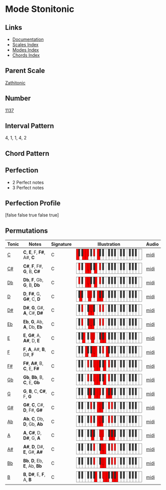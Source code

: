 # Mode Stonitonic

## Links

- [Documentation](index.md)
- [Scales Index](Scales.md)
- [Modes Index](Modes.md)
- [Chords Index](Chords.md)

## Parent Scale

[Zathitonic](ScaleZathitonic.md)

## Number

[1137](https://ianring.com/musictheory/scales/1137)

## Interval Pattern

4, 1, 1, 4, 2

## Chord Pattern



## Perfection

- 2 Perfect notes
- 3 Perfect notes

## Perfection Profile

[false false true false true]

## Permutations

| Tonic | Notes | Signature | Illustration | Audio |
|-------|-------|-----------|--------------|-------|
| [C](ModeCNaturalStonitonic.md) | **C**, **E**, F, **F#**, A#, **C** | C | ![CNaturalStonitonic](ModeCNaturalStonitonic.png) | [midi](https://github.com/edipermadi/music/blob/main/docs/ModeCNaturalStonitonic.mid?raw=true) |
| [C#](ModeCSharpStonitonic.md) | **C#**, **F**, F#, **G**, B, **C#** | C | ![CSharpStonitonic](ModeCSharpStonitonic.png) | [midi](https://github.com/edipermadi/music/blob/main/docs/ModeCSharpStonitonic.mid?raw=true) |
| [Db](ModeDFlatStonitonic.md) | **Db**, **F**, Gb, **G**, B, **Db** | C | ![DFlatStonitonic](ModeDFlatStonitonic.png) | [midi](https://github.com/edipermadi/music/blob/main/docs/ModeDFlatStonitonic.mid?raw=true) |
| [D](ModeDNaturalStonitonic.md) | **D**, **F#**, G, **G#**, C, **D** | C | ![DNaturalStonitonic](ModeDNaturalStonitonic.png) | [midi](https://github.com/edipermadi/music/blob/main/docs/ModeDNaturalStonitonic.mid?raw=true) |
| [D#](ModeDSharpStonitonic.md) | **D#**, **G**, G#, **A**, C#, **D#** | C | ![DSharpStonitonic](ModeDSharpStonitonic.png) | [midi](https://github.com/edipermadi/music/blob/main/docs/ModeDSharpStonitonic.mid?raw=true) |
| [Eb](ModeEFlatStonitonic.md) | **Eb**, **G**, Ab, **A**, Db, **Eb** | C | ![EFlatStonitonic](ModeEFlatStonitonic.png) | [midi](https://github.com/edipermadi/music/blob/main/docs/ModeEFlatStonitonic.mid?raw=true) |
| [E](ModeENaturalStonitonic.md) | **E**, **G#**, A, **A#**, D, **E** | C | ![ENaturalStonitonic](ModeENaturalStonitonic.png) | [midi](https://github.com/edipermadi/music/blob/main/docs/ModeENaturalStonitonic.mid?raw=true) |
| [F](ModeFNaturalStonitonic.md) | **F**, **A**, A#, **B**, D#, **F** | C | ![FNaturalStonitonic](ModeFNaturalStonitonic.png) | [midi](https://github.com/edipermadi/music/blob/main/docs/ModeFNaturalStonitonic.mid?raw=true) |
| [F#](ModeFSharpStonitonic.md) | **F#**, **A#**, B, **C**, E, **F#** | C | ![FSharpStonitonic](ModeFSharpStonitonic.png) | [midi](https://github.com/edipermadi/music/blob/main/docs/ModeFSharpStonitonic.mid?raw=true) |
| [Gb](ModeGFlatStonitonic.md) | **Gb**, **Bb**, B, **C**, E, **Gb** | C | ![GFlatStonitonic](ModeGFlatStonitonic.png) | [midi](https://github.com/edipermadi/music/blob/main/docs/ModeGFlatStonitonic.mid?raw=true) |
| [G](ModeGNaturalStonitonic.md) | **G**, **B**, C, **C#**, F, **G** | C | ![GNaturalStonitonic](ModeGNaturalStonitonic.png) | [midi](https://github.com/edipermadi/music/blob/main/docs/ModeGNaturalStonitonic.mid?raw=true) |
| [G#](ModeGSharpStonitonic.md) | **G#**, **C**, C#, **D**, F#, **G#** | C | ![GSharpStonitonic](ModeGSharpStonitonic.png) | [midi](https://github.com/edipermadi/music/blob/main/docs/ModeGSharpStonitonic.mid?raw=true) |
| [Ab](ModeAFlatStonitonic.md) | **Ab**, **C**, Db, **D**, Gb, **Ab** | C | ![AFlatStonitonic](ModeAFlatStonitonic.png) | [midi](https://github.com/edipermadi/music/blob/main/docs/ModeAFlatStonitonic.mid?raw=true) |
| [A](ModeANaturalStonitonic.md) | **A**, **C#**, D, **D#**, G, **A** | C | ![ANaturalStonitonic](ModeANaturalStonitonic.png) | [midi](https://github.com/edipermadi/music/blob/main/docs/ModeANaturalStonitonic.mid?raw=true) |
| [A#](ModeASharpStonitonic.md) | **A#**, **D**, D#, **E**, G#, **A#** | C | ![ASharpStonitonic](ModeASharpStonitonic.png) | [midi](https://github.com/edipermadi/music/blob/main/docs/ModeASharpStonitonic.mid?raw=true) |
| [Bb](ModeBFlatStonitonic.md) | **Bb**, **D**, Eb, **E**, Ab, **Bb** | C | ![BFlatStonitonic](ModeBFlatStonitonic.png) | [midi](https://github.com/edipermadi/music/blob/main/docs/ModeBFlatStonitonic.mid?raw=true) |
| [B](ModeBNaturalStonitonic.md) | **B**, **D#**, E, **F**, A, **B** | C | ![BNaturalStonitonic](ModeBNaturalStonitonic.png) | [midi](https://github.com/edipermadi/music/blob/main/docs/ModeBNaturalStonitonic.mid?raw=true) |
